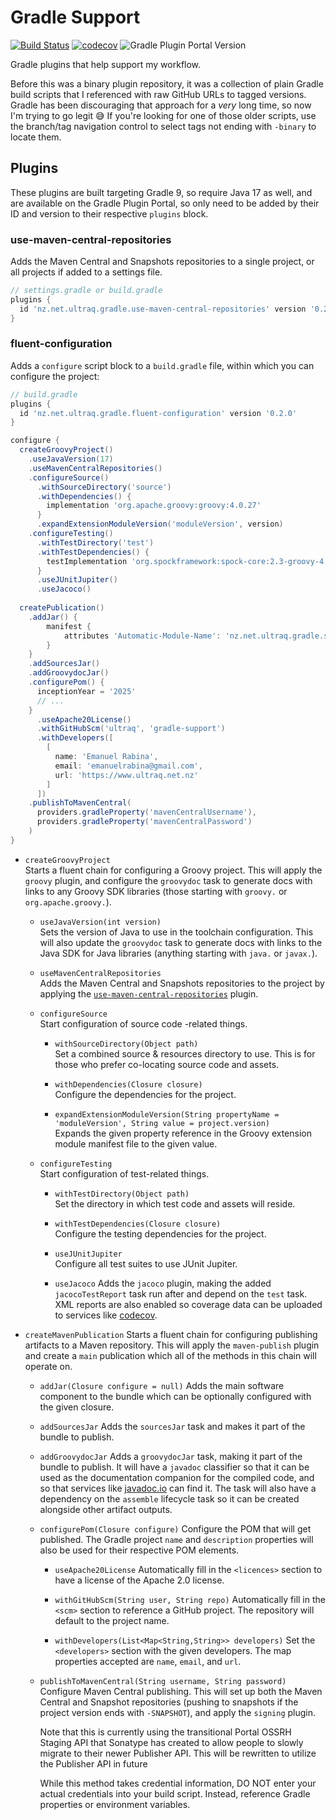 
Gradle Support
==============

[![Build Status](https://github.com/ultraq/gradle-support/actions/workflows/build.yml/badge.svg)](https://github.com/ultraq/gradle-support/actions)
[![codecov](https://codecov.io/gh/ultraq/gradle-support/graph/badge.svg?token=AhWqCXCZzC)](https://codecov.io/gh/ultraq/gradle-support)
![Gradle Plugin Portal Version](https://img.shields.io/gradle-plugin-portal/v/nz.net.ultraq.gradle.fluent-configuration)

Gradle plugins that help support my workflow.

Before this was a binary plugin repository, it was a collection of plain Gradle
build scripts that I referenced with raw GitHub URLs to tagged versions.  Gradle
has been discouraging that approach for a *very* long time, so now I'm trying to
go legit 😅  If you're looking for one of those older scripts, use the
branch/tag navigation control to select tags not ending with `-binary` to locate
them.


Plugins
-------

These plugins are built targeting Gradle 9, so require Java 17 as well, and are
available on the Gradle Plugin Portal, so only need to be added by their ID and
version to their respective `plugins` block.

### use-maven-central-repositories

Adds the Maven Central and Snapshots repositories to a single project, or all
projects if added to a settings file.

```groovy
// settings.gradle or build.gradle
plugins {
  id 'nz.net.ultraq.gradle.use-maven-central-repositories' version '0.2.0'
}
```

### fluent-configuration

Adds a `configure` script block to a `build.gradle` file, within which you can
configure the project:

```groovy
// build.gradle
plugins {
  id 'nz.net.ultraq.gradle.fluent-configuration' version '0.2.0'
}

configure {
  createGroovyProject()
    .useJavaVersion(17)
    .useMavenCentralRepositories()
    .configureSource()
      .withSourceDirectory('source')
      .withDependencies() {
        implementation 'org.apache.groovy:groovy:4.0.27'
      }
      .expandExtensionModuleVersion('moduleVersion', version)
    .configureTesting()
      .withTestDirectory('test')
      .withTestDependencies() {
        testImplementation 'org.spockframework:spock-core:2.3-groovy-4.0'
      }
      .useJUnitJupiter()
      .useJacoco()
  
  createPublication()
    .addJar() {
	    manifest {
		    attributes 'Automatic-Module-Name': 'nz.net.ultraq.gradle.support'
	    }
    }
    .addSourcesJar()
    .addGroovydocJar()
    .configurePom() {
      inceptionYear = '2025'
      // ...
    }
      .useApache20License()
      .withGitHubScm('ultraq', 'gradle-support')
      .withDevelopers([
        [
          name: 'Emanuel Rabina',
          email: 'emanuelrabina@gmail.com',
          url: 'https://www.ultraq.net.nz'
        ]
      ])
    .publishToMavenCentral(
      providers.gradleProperty('mavenCentralUsername'),
      providers.gradleProperty('mavenCentralPassword')
    )
}
```

 - `createGroovyProject`  
   Starts a fluent chain for configuring a Groovy project.  This will apply the
   `groovy` plugin, and configure the `groovydoc` task to generate docs with
   links to any Groovy SDK libraries (those starting with `groovy.` or
   `org.apache.groovy.`).

    - `useJavaVersion(int version)`  
      Sets the version of Java to use in the toolchain configuration.  This will
      also update the `groovydoc` task to generate docs with links to the Java
      SDK for Java libraries (anything starting with `java.` or `javax.`).

    - `useMavenCentralRepositories`  
      Adds the Maven Central and Snapshots repositories to the project by
      applying the [`use-maven-central-repositories`](#use-maven-central-repositories)
      plugin.

    - `configureSource`  
      Start configuration of source code -related things.

       - `withSourceDirectory(Object path)`  
         Set a combined source & resources directory to use.  This is for those
         who prefer co-locating source code and assets.

       - `withDependencies(Closure closure)`  
         Configure the dependencies for the project.

       - `expandExtensionModuleVersion(String propertyName = 'moduleVersion', String value = project.version)`  
         Expands the given property reference in the Groovy extension module
         manifest file to the given value.

    - `configureTesting`  
      Start configuration of test-related things.

       - `withTestDirectory(Object path)`  
         Set the directory in which test code and assets will reside.

       - `withTestDependencies(Closure closure)`  
         Configure the testing dependencies for the project.

       - `useJUnitJupiter`  
         Configure all test suites to use JUnit Jupiter.

       - `useJacoco`
         Adds the `jacoco` plugin, making the added `jacocoTestReport` task run
         after and depend on the `test` task.  XML reports are also enabled so
         coverage data can be uploaded to services like [codecov](https://codecov.io/).

 - `createMavenPublication`
   Starts a fluent chain for configuring publishing artifacts to a Maven
   repository.  This will apply the `maven-publish` plugin and create a `main`
   publication which all of the methods in this chain will operate on.

    - `addJar(Closure configure = null)`
      Adds the main software component to the bundle which can be optionally
      configured with the given closure.

    - `addSourcesJar`
      Adds the `sourcesJar` task and makes it part of the bundle to publish.

    - `addGroovydocJar`
      Adds a `groovydocJar` task, making it part of the bundle to publish.  It
      will have a `javadoc` classifier so that it can be used as the
      documentation companion for the compiled code, and so that services like
      [javadoc.io](https://javadoc.io) can find it.  The task will also have a
      dependency on the `assemble` lifecycle task so it can be created alongside
      other artifact outputs.

    - `configurePom(Closure configure)`
      Configure the POM that will get published.  The Gradle project `name` and
      `description` properties will also be used for their respective POM
      elements.

       - `useApache20License`
         Automatically fill in the `<licences>` section to have a license of the
         Apache 2.0 license.

       - `withGitHubScm(String user, String repo)`
         Automatically fill in the `<scm>` section to reference a GitHub
         project.  The repository will default to the project name.

       - `withDevelopers(List<Map<String,String>> developers)`
         Set the `<developers>` section with the given developers.  The map
         properties accepted are `name`, `email`, and `url`.

    - `publishToMavenCentral(String username, String password)`
      Configure Maven Central publishing.  This will set up both the Maven
      Central and Snapshot repositories (pushing to snapshots if the project
      version ends with `-SNAPSHOT`), and apply the `signing` plugin.
      
      Note that this is currently using the transitional Portal OSSRH Staging
      API that Sonatype has created to allow people to slowly migrate to their
      newer Publisher API.  This will be rewritten to utilize the Publisher API
      in future
      
      While this method takes credential information, DO NOT enter your actual
      credentials into your build script.  Instead, reference Gradle properties
      or environment variables.
